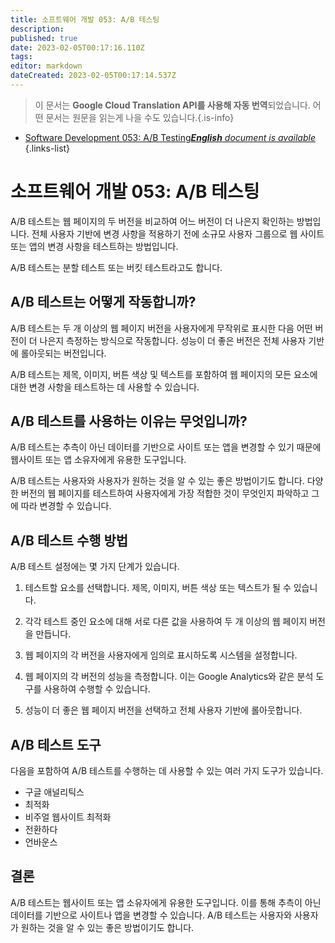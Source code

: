 ```yaml
---
title: 소프트웨어 개발 053: A/B 테스팅
description: 
published: true
date: 2023-02-05T00:17:16.110Z
tags: 
editor: markdown
dateCreated: 2023-02-05T00:17:14.537Z
---
```


> 이 문서는 **Google Cloud Translation API를 사용해 자동 번역**되었습니다.
어떤 문서는 원문을 읽는게 나을 수도 있습니다.{.is-info}



- [Software Development 053: A/B Testing***English** document is available*](/en/Knowledge-base/Software-Development/Learning/software-development-053-ab-testing)
{.links-list}




# 소프트웨어 개발 053: A/B 테스팅

A/B 테스트는 웹 페이지의 두 버전을 비교하여 어느 버전이 더 나은지 확인하는 방법입니다. 전체 사용자 기반에 변경 사항을 적용하기 전에 소규모 사용자 그룹으로 웹 사이트 또는 앱의 변경 사항을 테스트하는 방법입니다.

A/B 테스트는 분할 테스트 또는 버킷 테스트라고도 합니다.

## A/B 테스트는 어떻게 작동합니까?

A/B 테스트는 두 개 이상의 웹 페이지 버전을 사용자에게 무작위로 표시한 다음 어떤 버전이 더 나은지 측정하는 방식으로 작동합니다. 성능이 더 좋은 버전은 전체 사용자 기반에 롤아웃되는 버전입니다.

A/B 테스트는 제목, 이미지, 버튼 색상 및 텍스트를 포함하여 웹 페이지의 모든 요소에 대한 변경 사항을 테스트하는 데 사용할 수 있습니다.

## A/B 테스트를 사용하는 이유는 무엇입니까?

A/B 테스트는 추측이 아닌 데이터를 기반으로 사이트 또는 앱을 변경할 수 있기 때문에 웹사이트 또는 앱 소유자에게 유용한 도구입니다.

A/B 테스트는 사용자와 사용자가 원하는 것을 알 수 있는 좋은 방법이기도 합니다. 다양한 버전의 웹 페이지를 테스트하여 사용자에게 가장 적합한 것이 무엇인지 파악하고 그에 따라 변경할 수 있습니다.

## A/B 테스트 수행 방법

A/B 테스트 설정에는 몇 가지 단계가 있습니다.

1. 테스트할 요소를 선택합니다. 제목, 이미지, 버튼 색상 또는 텍스트가 될 수 있습니다.

2. 각각 테스트 중인 요소에 대해 서로 다른 값을 사용하여 두 개 이상의 웹 페이지 버전을 만듭니다.

3. 웹 페이지의 각 버전을 사용자에게 임의로 표시하도록 시스템을 설정합니다.

4. 웹 페이지의 각 버전의 성능을 측정합니다. 이는 Google Analytics와 같은 분석 도구를 사용하여 수행할 수 있습니다.

5. 성능이 더 좋은 웹 페이지 버전을 선택하고 전체 사용자 기반에 롤아웃합니다.

## A/B 테스트 도구

다음을 포함하여 A/B 테스트를 수행하는 데 사용할 수 있는 여러 가지 도구가 있습니다.

- 구글 애널리틱스
- 최적화
- 비주얼 웹사이트 최적화
- 전환하다
- 언바운스

## 결론

A/B 테스트는 웹사이트 또는 앱 소유자에게 유용한 도구입니다. 이를 통해 추측이 아닌 데이터를 기반으로 사이트나 앱을 변경할 수 있습니다. A/B 테스트는 사용자와 사용자가 원하는 것을 알 수 있는 좋은 방법이기도 합니다.